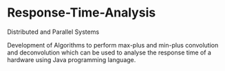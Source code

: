 # Response-Time-Analysis
Distributed and Parallel Systems

Development of Algorithms to perform max-plus and min-plus convolution and deconvolution which can be used to analyse the response time of a hardware using Java programming language.
